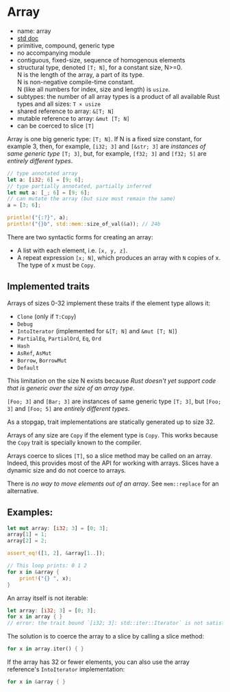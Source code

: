 # Array

- name: array
- [std doc](https://doc.rust-lang.org/std/primitive.array.html)
- primitive, compound, generic type
- no accompanying module
- contiguous, fixed-size, sequence of homogenous elements
- structural type, denoted `[T; N]`, for a constant size, N>=0.  
  N is the length of the array, a part of its type.  
  N is non-negative compile-time constant.  
  N (like all numbers for index, size and length) is `usize`.
- subtypes: the number of all array types is a product of all available Rust types and all sizes: `T × usize`
- shared reference to array: `&[T; N]`
- mutable reference to array: `&mut [T; N]`
- can be coerced to slice `[T]`





Array is one big generic type: `[T; N]`.
If N is a fixed size constant, for example 3,
then, for example, `[i32; 3]` and `[&str; 3]`
are *instances of same generic type* `[T; 3]`,
but, for example, `[f32; 3]` and `[f32; 5]`
are *entirely different types*.


```rust
// type annotated array
let a: [i32; 6] = [9; 6];
// type partially annotated, partially inferred
let mut a: [_; 6] = [9; 6];
// can mutate the array (but size must remain the same)
a = [3; 6];

println!("{:?}", a);
println!("{}b", std::mem::size_of_val(&a)); // 24b
```

There are two syntactic forms for creating an array:
- A list with each element, i.e. `[x, y, z]`.
- A repeat expression `[x; N]`, which produces an array with `N` copies of x.
  The type of x must be `Copy`.


## Implemented traits

Arrays of sizes 0-32 implement these traits if the element type allows it:

- `Clone` (only if `T:Copy`)
- `Debug`
- `IntoIterator` (implemented for `&[T; N]` and `&mut [T; N]`)
- `PartialEq`, `PartialOrd`, `Eq`, `Ord`
- `Hash`
- `AsRef`, `AsMut`
- `Borrow`, `BorrowMut`
- `Default`


This limitation on the size N exists because
*Rust doesn't yet support code that is generic over the size of an array type*.

`[Foo; 3]` and `[Bar; 3]` are instances of same generic type `[T; 3]`,
but `[Foo; 3]` and `[Foo; 5]` are *entirely different types*.

As a stopgap, trait implementations are statically generated up to size 32.

Arrays of any size are `Copy` if the element type is `Copy`.
This works because the `Copy` trait is specially known to the compiler.

Arrays coerce to slices `[T]`, so a slice method may be called on an array.
Indeed, this provides most of the API for working with arrays.
Slices have a dynamic size and do not coerce to arrays.

There is *no way to move elements out of an array*.
See `mem::replace` for an alternative.


## Examples:

```rust
let mut array: [i32; 3] = [0; 3];
array[1] = 1;
array[2] = 2;

assert_eq!([1, 2], &array[1..]);

// This loop prints: 0 1 2
for x in &array {
    print!("{} ", x);
}
```

An array itself is not iterable:

```rust
let array: [i32; 3] = [0; 3];
for x in array { }
// error: the trait bound `[i32; 3]: std::iter::Iterator` is not satisfied
```

The solution is to coerce the array to a slice by calling a slice method:

```rust
for x in array.iter() { }
```

If the array has 32 or fewer elements, you can also use 
the array reference's `IntoIterator` implementation:

```rust
for x in &array { }
```
